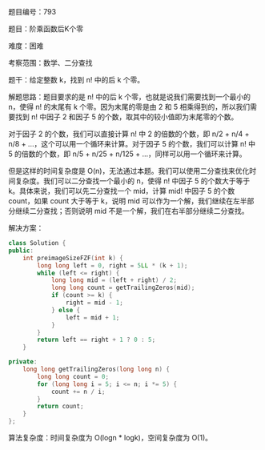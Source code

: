 题目编号：793

题目：阶乘函数后K个零

难度：困难

考察范围：数学、二分查找

题干：给定整数 k，找到 n! 中的后 k 个零。

解题思路：题目要求的是 n! 中的后 k 个零，也就是说我们需要找到一个最小的 n，使得 n! 的末尾有 k 个零。因为末尾的零是由 2 和 5 相乘得到的，所以我们需要找到 n! 中因子 2 和因子 5 的个数，取其中的较小值即为末尾零的个数。

对于因子 2 的个数，我们可以直接计算 n! 中 2 的倍数的个数，即 n/2 + n/4 + n/8 + ...，这个可以用一个循环来计算。对于因子 5 的个数，我们可以计算 n! 中 5 的倍数的个数，即 n/5 + n/25 + n/125 + ...，同样可以用一个循环来计算。

但是这样的时间复杂度是 O(n)，无法通过本题。我们可以使用二分查找来优化时间复杂度。我们可以二分查找一个最小的 n，使得 n! 中因子 5 的个数大于等于 k。具体来说，我们可以先二分查找一个 mid，计算 mid! 中因子 5 的个数 count，如果 count 大于等于 k，说明 mid 可以作为一个解，我们继续在左半部分继续二分查找；否则说明 mid 不是一个解，我们在右半部分继续二分查找。

解决方案：

```cpp
class Solution {
public:
    int preimageSizeFZF(int k) {
        long long left = 0, right = 5LL * (k + 1);
        while (left <= right) {
            long long mid = (left + right) / 2;
            long long count = getTrailingZeros(mid);
            if (count >= k) {
                right = mid - 1;
            } else {
                left = mid + 1;
            }
        }
        return left == right + 1 ? 0 : 5;
    }

private:
    long long getTrailingZeros(long long n) {
        long long count = 0;
        for (long long i = 5; i <= n; i *= 5) {
            count += n / i;
        }
        return count;
    }
};
```

算法复杂度：时间复杂度为 O(logn * logk)，空间复杂度为 O(1)。